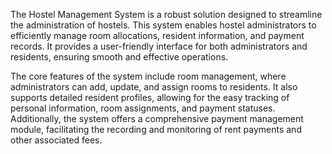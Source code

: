 The Hostel Management System is a robust solution designed to streamline the administration of hostels. This system enables hostel administrators to efficiently manage room allocations, resident information, and payment records. It provides a user-friendly interface for both administrators and residents, ensuring smooth and effective operations.

The core features of the system include room management, where administrators can add, update, and assign rooms to residents. It also supports detailed resident profiles, allowing for the easy tracking of personal information, room assignments, and payment statuses. Additionally, the system offers a comprehensive payment management module, facilitating the recording and monitoring of rent payments and other associated fees.
